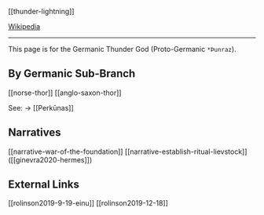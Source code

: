 [[thunder-lightning]]

[Wikipedia](https://en.wikipedia.org/wiki/Thor)
***

This page is for the Germanic Thunder God (Proto-Germanic `*Þunraz`).

## By Germanic Sub-Branch
[[norse-thor]]
[[anglo-saxon-thor]]




See:
	→ [[Perkūnas]]
## Narratives
[[narrative-war-of-the-foundation]]
[[narrative-establish-ritual-lievstock]] ([[ginevra2020-hermes]])


## External Links
[[rolinson2019-9-19-einu]]
[[rolinson2019-12-18]]